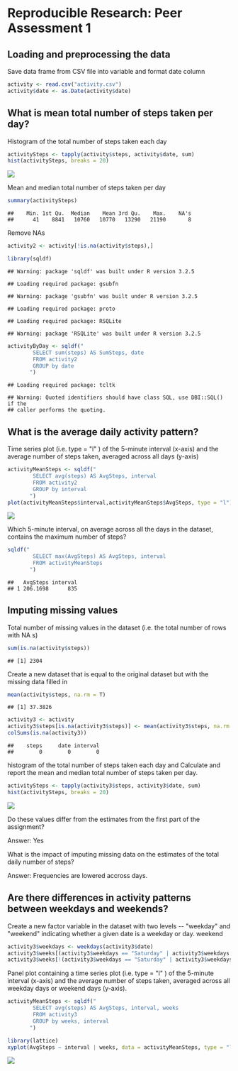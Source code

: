 # Reproducible Research: Peer Assessment 1


## Loading and preprocessing the data
Save data frame from CSV file into variable and format date column

```r
activity <- read.csv("activity.csv")
activity$date <- as.Date(activity$date)
```

## What is mean total number of steps taken per day?

Histogram of the total number of steps taken each day

```r
activitySteps <- tapply(activity$steps, activity$date, sum)
hist(activitySteps, breaks = 20)
```

![](PA1_template_files/figure-html/unnamed-chunk-2-1.png)<!-- -->

Mean and median total number of steps taken per day

```r
summary(activitySteps)
```

```
##    Min. 1st Qu.  Median    Mean 3rd Qu.    Max.    NA's 
##      41    8841   10760   10770   13290   21190       8
```

Remove NAs

```r
activity2 <- activity[!is.na(activity$steps),]

library(sqldf)
```

```
## Warning: package 'sqldf' was built under R version 3.2.5
```

```
## Loading required package: gsubfn
```

```
## Warning: package 'gsubfn' was built under R version 3.2.5
```

```
## Loading required package: proto
```

```
## Loading required package: RSQLite
```

```
## Warning: package 'RSQLite' was built under R version 3.2.5
```

```r
activityByDay <- sqldf("
        SELECT sum(steps) AS SumSteps, date
        FROM activity2
        GROUP by date
       ")
```

```
## Loading required package: tcltk
```

```
## Warning: Quoted identifiers should have class SQL, use DBI::SQL() if the
## caller performs the quoting.
```


## What is the average daily activity pattern?

Time series plot (i.e.  type = "l" ) of the 5-minute interval (x-axis) and the average
number of steps taken, averaged across all days (y-axis)

```r
activityMeanSteps <- sqldf("
        SELECT avg(steps) AS AvgSteps, interval
        FROM activity2
        GROUP by interval
       ")
plot(activityMeanSteps$interval,activityMeanSteps$AvgSteps, type = "l")
```

![](PA1_template_files/figure-html/unnamed-chunk-5-1.png)<!-- -->

Which 5-minute interval, on average across all the days in the dataset, contains 
the maximum number of steps?

```r
sqldf("
        SELECT max(AvgSteps) AS AvgSteps, interval
        FROM activityMeanSteps
       ")
```

```
##   AvgSteps interval
## 1 206.1698      835
```

## Imputing missing values

Total number of missing values in the dataset (i.e. the total number of rows 
with  NA s)

```r
sum(is.na(activity$steps))
```

```
## [1] 2304
```

Create a new dataset that is equal to the original dataset but with 
the missing data filled in

```r
mean(activity$steps, na.rm = T)
```

```
## [1] 37.3826
```

```r
activity3 <- activity
activity3$steps[is.na(activity3$steps)] <- mean(activity3$steps, na.rm = T)
colSums(is.na(activity3))
```

```
##    steps     date interval 
##        0        0        0
```

histogram of the total number of steps taken each day and Calculate and 
report the mean and median total number of steps taken per day.

```r
activitySteps <- tapply(activity3$steps, activity3$date, sum)
hist(activitySteps, breaks = 20)
```

![](PA1_template_files/figure-html/unnamed-chunk-9-1.png)<!-- -->

Do these values differ from the estimates from the first part of the assignment? 

Answer: Yes

What is the impact of imputing missing data on the estimates of the total 
daily number of steps?

Answer: Frequencies are lowered accross days.

## Are there differences in activity patterns between weekdays and weekends?

Create a new factor variable in the dataset with two levels -- "weekday" 
and "weekend" indicating whether a given date is a weekday or day.
weekend 

```r
activity3$weekdays <- weekdays(activity3$date)
activity3$weeks[(activity3$weekdays == "Saturday" | activity3$weekdays == "Sunday")] <- "weekend"
activity3$weeks[!(activity3$weekdays == "Saturday" | activity3$weekdays == "Sunday")] <- "weekdays"
```

Panel plot containing a time series plot (i.e.  type = "l" ) of the 5-minute 
interval (x-axis) and the average number of steps taken, averaged across 
all weekday days or weekend days (y-axis). 

```r
activityMeanSteps <- sqldf("
        SELECT avg(steps) AS AvgSteps, interval, weeks
        FROM activity3
        GROUP by weeks, interval 
       ")

library(lattice)
xyplot(AvgSteps ~ interval | weeks, data = activityMeanSteps, type = "l", layout = c(1, 2))
```

![](PA1_template_files/figure-html/unnamed-chunk-11-1.png)<!-- -->

